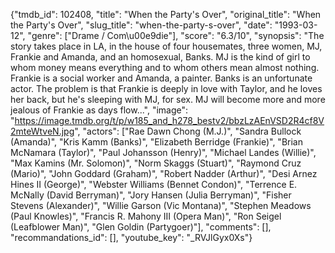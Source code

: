 {"tmdb_id": 102408, "title": "When the Party's Over", "original_title": "When the Party's Over", "slug_title": "when-the-party-s-over", "date": "1993-03-12", "genre": ["Drame / Com\u00e9die"], "score": "6.3/10", "synopsis": "The story takes place in LA, in the house of four housemates, three women, MJ, Frankie and Amanda, and an homosexual, Banks. MJ is the kind of girl to whom money means everything and to whom others mean almost nothing. Frankie is a social worker and Amanda, a painter. Banks is an unfortunate actor. The problem is that Frankie is deeply in love with Taylor, and he loves her back, but he's sleeping with MJ, for sex. MJ will become more and more jealous of Frankie as days flow...", "image": "https://image.tmdb.org/t/p/w185_and_h278_bestv2/bbzLzAEnVSD2R4cf8V2mteWtveN.jpg", "actors": ["Rae Dawn Chong (M.J.)", "Sandra Bullock (Amanda)", "Kris Kamm (Banks)", "Elizabeth Berridge (Frankie)", "Brian McNamara (Taylor)", "Paul Johansson (Henry)", "Michael Landes (Willie)", "Max Kamins (Mr. Solomon)", "Norm Skaggs (Stuart)", "Raymond Cruz (Mario)", "John Goddard (Graham)", "Robert Nadder (Arthur)", "Desi Arnez Hines II (George)", "Webster Williams (Bennet Condon)", "Terrence E. McNally (David Berryman)", "Jory Hansen (Julia Berryman)", "Fisher Stevens (Alexander)", "Willie Garson (Vic Montana)", "Stephen Meadows (Paul Knowles)", "Francis R. Mahony III (Opera Man)", "Ron Seigel (Leafblower Man)", "Glen Goldin (Partygoer)"], "comments": [], "recommandations_id": [], "youtube_key": "_RVJlGyx0Xs"}